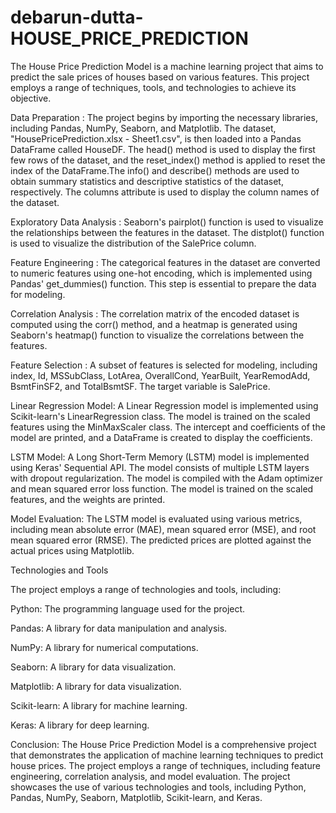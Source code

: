 # debarun-dutta-HOUSE_PRICE_PREDICTION



The House Price Prediction Model is a machine learning project that aims to predict the sale prices of houses based on various features. This project employs a range of techniques, tools, and technologies to achieve its objective.

Data Preparation :  The project begins by importing the necessary libraries, including Pandas, NumPy, Seaborn, and Matplotlib. The dataset, "HousePricePrediction.xlsx - Sheet1.csv", is then loaded into a Pandas DataFrame called HouseDF. The head() method is used to display the first few rows of the dataset, and the reset_index() method is applied to reset the index of the DataFrame.The info() and describe() methods are used to obtain summary statistics and descriptive statistics of the dataset, respectively. The columns attribute is used to display the column names of the dataset.

Exploratory Data Analysis : Seaborn's pairplot() function is used to visualize the relationships between the features in the dataset. The distplot() function is used to visualize the distribution of the SalePrice column.

Feature Engineering : The categorical features in the dataset are converted to numeric features using one-hot encoding, which is implemented using Pandas' get_dummies() function. This step is essential to prepare the data for modeling.

Correlation Analysis : The correlation matrix of the encoded dataset is computed using the corr() method, and a heatmap is generated using Seaborn's heatmap() function to visualize the correlations between the features.

Feature Selection : A subset of features is selected for modeling, including index, Id, MSSubClass, LotArea, OverallCond, YearBuilt, YearRemodAdd, BsmtFinSF2, and TotalBsmtSF. The target variable is SalePrice.

Linear Regression Model: A Linear Regression model is implemented using Scikit-learn's LinearRegression class. The model is trained on the scaled features using the MinMaxScaler class. The intercept and coefficients of the model are printed, and a DataFrame is created to display the coefficients.

LSTM Model: A Long Short-Term Memory (LSTM) model is implemented using Keras' Sequential API. The model consists of multiple LSTM layers with dropout regularization. The model is compiled with the Adam optimizer and mean squared error loss function. The model is trained on the scaled features, and the weights are printed.

Model Evaluation: The LSTM model is evaluated using various metrics, including mean absolute error (MAE), mean squared error (MSE), and root mean squared error (RMSE). The predicted prices are plotted against the actual prices using Matplotlib.


Technologies and Tools

The project employs a range of technologies and tools, including:

Python: The programming language used for the project.

Pandas: A library for data manipulation and analysis.

NumPy: A library for numerical computations.

Seaborn: A library for data visualization.

Matplotlib: A library for data visualization.

Scikit-learn: A library for machine learning.

Keras: A library for deep learning.


Conclusion: The House Price Prediction Model is a comprehensive project that demonstrates the application of machine learning techniques to predict house prices. The project employs a range of techniques, including feature engineering, correlation analysis, and model evaluation. The project showcases the use of various technologies and tools, including Python, Pandas, NumPy, Seaborn, Matplotlib, Scikit-learn, and Keras.
